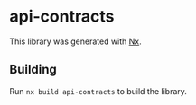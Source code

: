 # api-contracts

This library was generated with [Nx](https://nx.dev).

## Building

Run `nx build api-contracts` to build the library.
